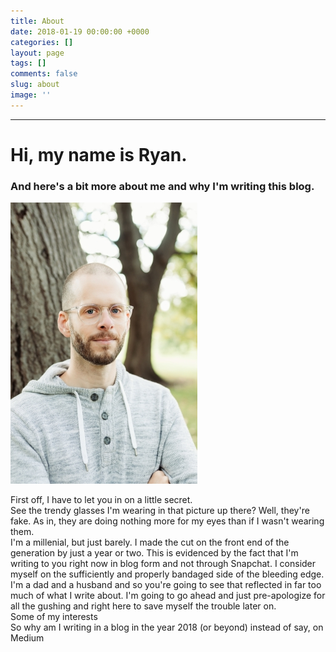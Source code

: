 ```yaml
---
title: About
date: 2018-01-19 00:00:00 +0000
categories: []
layout: page
tags: []
comments: false
slug: about
image: ''
---
```

---

# Hi, my name is Ryan.

### And here's a bit more about me and why I'm writing this blog.

![](/assets/images/DSC0933-small.jpg "Hey, it's me!")

First off, I have to let you in on a little secret.  
See the trendy glasses I'm wearing in that picture up there? Well, they're fake. As in, they are doing nothing more for my eyes than if I wasn't wearing them.  
I'm a millenial, but just barely. I made the cut on the front end of the generation by just a year or two. This is evidenced by the fact that I'm writing to you right now in blog form and not through Snapchat. I consider myself on the sufficiently and properly bandaged side of the bleeding edge.  
I'm a dad and a husband and so you're going to see that reflected in far too much of what I write about. I'm going to go ahead and just pre-apologize for all the gushing and right here to save myself the trouble later on.  
Some of my interests  
So why am I writing in a blog in the year 2018 (or beyond) instead of say, on Medium